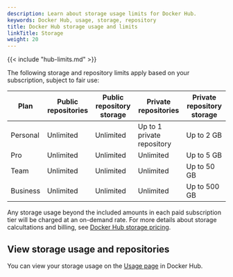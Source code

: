 ```yaml
---
description: Learn about storage usage limits for Docker Hub.
keywords: Docker Hub, usage, storage, repository
title: Docker Hub storage usage and limits
linkTitle: Storage
weight: 20
---
```


{{< include "hub-limits.md" >}}

The following storage and repository limits apply based on your subscription, subject to fair use:

| Plan     | Public repositories | Public repository storage | Private repositories       | Private repository storage |
|----------|---------------------|---------------------------|----------------------------|----------------------------|
| Personal | Unlimited           | Unlimited                 | Up to 1 private repository | Up to 2 GB                 |
| Pro      | Unlimited           | Unlimited                 | Unlimited                  | Up to 5 GB                 |
| Team     | Unlimited           | Unlimited                 | Unlimited                  | Up to 50 GB                |
| Business | Unlimited           | Unlimited                 | Unlimited                  | Up to 500 GB               |

Any storage usage beyond the included amounts in each paid subscription tier
will be charged at an on-demand rate. For more details about storage
calcultations and billing, see [Docker Hub storage
pricing](/manuals/billing/docker-hub-pricing.md).

## View storage usage and repositories

You can view your storage usage on the [Usage page](https://hub.docker.com/usage/storage) in Docker Hub.
